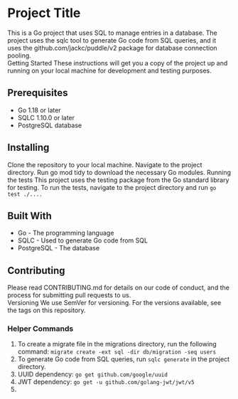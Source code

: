 # Project Title

This is a Go project that uses SQL to manage entries in a database. The project uses the sqlc tool to generate Go code from SQL queries, and it uses the github.com/jackc/puddle/v2 package for database connection pooling.  
Getting Started
These instructions will get you a copy of the project up and running on your local machine for development and testing purposes.  

## Prerequisites

* Go 1.18 or later
* SQLC 1.10.0 or later
* PostgreSQL database

## Installing

Clone the repository to your local machine.
Navigate to the project directory.
Run go mod tidy to download the necessary Go modules.
Running the tests
This project uses the testing package from the Go standard library for testing. To run the tests, navigate to the project directory and run `go test ./.... ` 

## Built With

* Go - The programming language
* SQLC - Used to generate Go code from SQL
* PostgreSQL - The database 

## Contributing

Please read CONTRIBUTING.md for details on our code of conduct, and the process for submitting pull requests to us.  
Versioning
We use SemVer for versioning. For the versions available, see the tags on this repository. 

### Helper Commands
1. To create a migrate file in the migrations directory, run the following
     command:  `migrate create -ext sql -dir db/migration -seq users`
2. To generate Go code from SQL queries, run `sqlc generate` in the project directory.
3. UUID dependency: `go get github.com/google/uuid`
4. JWT dependency: `go get -u github.com/golang-jwt/jwt/v5`
5. 